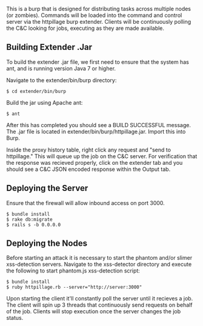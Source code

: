 This is a burp that is designed for distributing tasks across multiple nodes (or zombies). Commands will be loaded into
the command and control server via the httpillage burp extender. Clients will be continuously polling the C&C looking for jobs, executing as they are made available.

Building Extender .Jar
----------------------

To build the extender .jar file, we first need to ensure that the system has ant, and is running version Java 7 or higher.

Navigate to the extender/bin/burp directory:

	$ cd extender/bin/burp

Build the jar using Apache ant:

	$ ant

After this has completed you should see a BUILD SUCCESSFUL message. The .jar file is located in extender/bin/burp/httpillage.jar. Import this into Burp.

Inside the proxy history table, right click any request and "send to httpillage." This will queue up the job on the C&C server. For verification that the response was recieved properly, click on the extender tab and you should see a C&C JSON encoded response within the Output tab.

Deploying the Server
---------------------
Ensure that the firewall will allow inbound access on port 3000.

	$ bundle install
	$ rake db:migrate
	$ rails s -b 0.0.0.0

Deploying the Nodes
-----

Before starting an attack it is necessary to start the phantom and/or slimer xss-detection servers. Navigate to the xss-detector directory and execute the following to start phantom.js xss-detection script:

	$ bundle install
	$ ruby httpillage.rb --server="http://server:3000"

Upon starting the client it'll constantly poll the server until it recieves a job. The client will spin up 3 threads that continuously send requests on behalf of the job. Clients will stop execution once the server changes the job status. 
